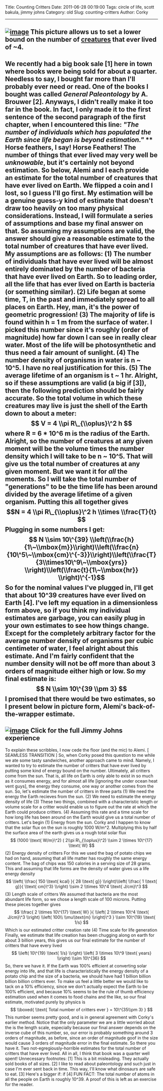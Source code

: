 Title: Counting Critters
Date: 2011-06-28 00:19:00
Tags: circle of life, scott bakula, jimmy johns
Category: old
Slug: counting-critters
Author: Corky


  -----------------------------------------------------------------------------------------------------------------------------------------------------------------------------------------------------------
  [![image](http://4.bp.blogspot.com/-H4DbCndvDRw/TgfuQZt7aJI/AAAAAAAAAM8/WLfVRd4USK8/s320/marx_horse.jpg)](http://4.bp.blogspot.com/-H4DbCndvDRw/TgfuQZt7aJI/AAAAAAAAAM8/WLfVRd4USK8/s1600/marx_horse.jpg)
  This picture allows us to set a lower bound on the number of [creatures](http://www.youtube.com/watch?v=9IrCgCKrv8U) that ever lived of \~4.
  -----------------------------------------------------------------------------------------------------------------------------------------------------------------------------------------------------------

We recently had a big book sale [1] here in town where books were being
sold for about a quarter. Needless to say, I bought far more than I'll
probably ever need or read. One of the books I bought was called
*General Paleontology* by A. Brouwer [2]. Anyways, I didn't really make
it too far in the book. In fact, I only made it to the first sentence of
the second paragraph of the first chapter, when I encountered this line:
*"The number of individuals which has populated the Earth since life
began is beyond estimation."* ** Horse feathers, I say! Horse Feathers!
The number of things that ever lived may very well be *unknowable*, but
it's certainly not beyond estimation. So below, Alemi and I each provide
an estimate for the total number of creatures that have ever lived on
Earth. We flipped a coin and I lost, so I guess I'll go first. My
estimation will be a genuine guess-y kind of estimate that doesn't draw
too heavily on too many physical considerations. Instead, I will
formulate a series of assumptions and base my final answer on that. So
assuming my assumptions are valid, the answer should give a reasonable
estimate to the total number of creatures that have ever lived. My
assumptions are as follows: (1) The number of individuals that have ever
lived will be almost entirely dominated by the number of bacteria that
have ever lived on Earth. So to leading order, all the life that has
ever lived on Earth is bacteria (or something similar). (2) Life began
at some time, T, in the past and immediately spread to all places on
Earth. Hey, man, it's the power of geometric progression! (3) The
majority of life is found within h = 1 m from the surface of water. I
picked this number since it's roughly (order of magnitude) how far down
I can see in really clear water. Most of the life will be photosynthetic
and thus need a fair amount of sunlight. (4) The number density of
organisms in water is n \~ 10\^5. I have no real justification for this.
(5) The average lifetime of an organism is t \~ 1 hr. Alright, so if
these assumptions are valid (a big if [3]), then the following
prediction should be fairly accurate. So the total volume in which these
creatures may live is just the shell of the Earth down to about a meter:
$$ V = 4 \\pi R\_{\\oplus}\^2 h $$ where R = 6 \* 10\^6 m is the radius
of the Earth. Alright, so the number of creatures at any given moment
will be the volume times the number density which I will take to be n \~
10\^5. That will give us the total number of creatures at any given
moment. But we want it for *all* the moments. So I will take the total
number of "generations" to be the time life has been around divided by
the average lifetime of a given organism. Putting this all together
gives $$N = 4 \\pi R\_{\\oplus}\^2 h \\times \\frac{T}{t} $$ Plugging in
some numbers I get: $$ N \\sim 10\^{39}
\\left(\\frac{h}{1\~\\mbox{m}}\\right)\\left(\\frac{n}{10\^5\~\\mbox{cm}\^{-3}}\\right)\\left(\\frac{T}{3\\times10\^9\~\\mbox{yrs}}
\\right)\\left(\\frac{t}{1\~\\mbox{hr}} \\right)\^{-1}$$ So for the
nominal values I've plugged in, I'll get that about 10\^39 creatures
have ever lived on Earth [4]. I've left my equation in a dimensionless
form above, so if you think my individual estimates are garbage, you can
easily plug in your own estimates to see how things change. Except for
the completely arbitrary factor for the average number density of
organisms per cubic centimeter of water, I feel alright about this
estimate. And I'm fairly confident that the number density will not be
off more than about 3 orders of magnitude either high or low. So my
final estimate is: $$ N \\sim 10\^{39 \\pm 3} $$ I promised that there
would be two estimates, so I present below in picture form, Alemi's
back-of-the-wrapper estimate.
  -----------------------------------------------------------------------------------------------------------------------------------------------------------------------------------------------------
  [![image](http://2.bp.blogspot.com/-Eq37GVo3d8A/TggHx19J1pI/AAAAAAAAANA/Y0H3DTVb2so/s400/jj_phys.jpg)](http://2.bp.blogspot.com/-Eq37GVo3d8A/TggHx19J1pI/AAAAAAAAANA/Y0H3DTVb2so/s1600/jj_phys.jpg)
  Click for the full Jimmy Johns experience
  -----------------------------------------------------------------------------------------------------------------------------------------------------------------------------------------------------

To explain these scribbles, I now cede the floor (and the mic) to Alemi.
[ SEAMLESS TRANSITION ] So, when Corky posed this question to me while
we ate some tasty sandwiches, another approach came to mind. Namely, I
wanted to try to estimate the number of critters that have ever lived by
putting some kind of energy bound on the number. Ultimately, all
critters come from the sun. That is, all life on Earth is only able to
exist in so much as it consumes energy, and for almost all life
[ignoring the under ocean heat vent guys], the energy they consume, one
way or another comes from the sun. So, let's estimate the number of
critters in three parts (1) We need the energy the Earth recieves from
the sun. (2) We need to estimate the energy density of life (3) These
two things, combined with a characteristic length or volume scale for a
critter would enable us to figure out the rate at which the Earth could
produce critters. (4) Assuming this rate and a time scale for how long
life has been around on the Earth would give us a total number of
critters. Let's begin (1) Energy from the sun. Corky and I happen to
know that the solar flux on the sun is roughly 1000 W/m\^2. Multiplying
this by half the surface area of the earth gives us a rough total solar
flux $$ (1000 \\text{ W/m}\^2) ( 2\\pi R\_{\\oplus}\^2) \\sim 2 \\times
10\^{17} \\text{ W} $$ (2) Energy density of critters For this we used
the bag of potato chips we had on hand, assuming that all life matter
has roughly the same energy content. The bag of chips was 150 calories
in a serving size of 28 grams. This and assuming that life forms are the
density of water gives us a life energy density $$ \\left( \\frac{ 150
\\text{ kcal} }{ 28 \\text{ g}} \\right)\\left( \\frac{ 1 \\text{ g}}{
\\text{ cm}\^3} \\right) \\sim 2 \\times 10\^4 \\text{ J/cm}\^3 $$ (3)
Length scale of critters We assumed that bacteria are the most abundant
life form, so we chose a length scale of 100 microns. Putting these
pieces together gives $$ \\frac{ 2 \\times 10\^{17} \\text{ W} }{
\\left( 2 \\times 10\^4 \\text{ J/cm}\^3 \\right) \\left( 100\\
\\mu\\text{m} \\right)\^3 } \\sim 10\^{19} \\text{ 1/s} $$ Which is our
estimated critter creation rate (4) Time scale for life generation
Finally, we estimate that life creation has been chugging along on earth
for about 3 billion years, this gives us our final estimate for the
number of critters that have every lived $$ \\left( 10\^{19} \\text{
1/s} \\right) \\left( 3 \\times 10\^9 \\text{ years} \\right) \\sim
10\^{36} $$ So, there we have it. If the Earth was 100% efficient at
converting solar energy into life, and that life is characteristically
the energy density of a potato chip and the size of a bacteria, we
should have had 1 billion billion billion billion critters ever. To make
us feel a little better we would like to tack on a 10% efficiency, since
we don't actually expect the Earth to be 100% efficient, and because 10%
seems to be the rule of thumb efficiency estimation used when it comes
to food chains and the like, so our final estimate, motivated purely by
physics is $$ \\boxed{ \\text{ Total number of critters ever } =
10\^{35\\pm 3} } $$ This number seems pretty good, and is in general
agreement with Corky's earlier method. Notice that the only parameter we
are a little worried about the is the length scale, especially because
our final answer depends on the inverse cube of this number, so, our
error is probably something around 3 orders of magnitude, as before,
since an order of magnitude goof in the size would cause 3 orders of
magnitude error in the final estimate. So there you have it. Two
not-egregiously-horrible estimates for the total number of critters that
have ever lived. All in all, I think that book was a quarter well spent!
Unnecessary footnotes: [1] This is a bit misleading. They actually sold
books of all sizes. [2] I like to read about paleontology and such just
in case I'm ever sent back in time. This way, I'll know what dinosaurs
are safe to eat. [3] Here's a bigger if: if [4] FUN FACT: The total
number of atoms in all the people on Earth is roughly 10\^39. A proof of
this is left as an exercise for the reader.
